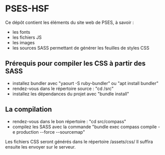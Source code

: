 # PSES-HSF

Ce dépôt contient les éléments du site web de PSES, à savoir :
- les fonts
- les fichiers JS
- les images
- les sources SASS permettant de générer les feuilles de styles CSS

Prérequis pour compiler les CSS à partir des SASS
-------------------------------------------------
- installez bundler avec "yaourt -S ruby-bundler" ou "apt install bundler"
- rendez-vous dans le répertoire source : "cd /src"
- installez les dépendances du projet avec "bundle install"

La compilation
--------------
- rendez-vous dans le bon répertoire : "cd src/compass"
- compilez les SASS avec la commande "bundle exec compass compile -e production --force --sourcemap"

Les fichiers CSS seront générés dans le répertoire /assets/css/
Il suffira ensuite les envoyer sur le serveur.
